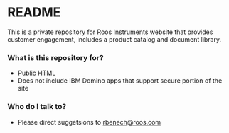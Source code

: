 # README #

This is a private repository for Roos Instruments website that provides customer engagement, includes a product catalog and document library.

### What is this repository for? ###

* Public HTML
* Does not include IBM Domino apps that support secure portion of the site

### Who do I talk to? ###

* Please direct suggetsions to rbenech@roos.com